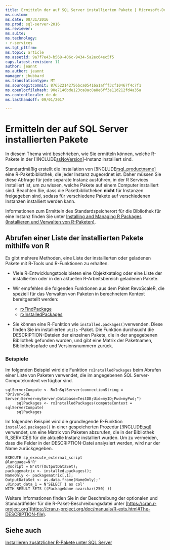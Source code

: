 ```yaml
---
title: Ermitteln der auf SQL Server installierten Pakete | Microsoft-Dokumentation
ms.custom: 
ms.date: 08/31/2016
ms.prod: sql-server-2016
ms.reviewer: 
ms.suite: 
ms.technology:
- r-services
ms.tgt_pltfrm: 
ms.topic: article
ms.assetid: 9a7f7e43-b568-406c-9434-5a2ec64ec5f5
caps.latest.revision: 11
author: jeannt
ms.author: jeannt
manager: jhubbard
ms.translationtype: MT
ms.sourcegitcommit: 876522142756bca05416a1afff3cf10467f4c7f1
ms.openlocfilehash: 90e7146bde123ca8ac8a8e6ff3e11d212fd4a35a
ms.contentlocale: de-de
ms.lasthandoff: 09/01/2017

---
```

# <a name="determine-which-packages-are-installed-on-sql-server"></a>Ermitteln der auf SQL Server installierten Pakete
  In diesem Thema wird beschrieben, wie Sie ermitteln können, welche R-Pakete in der [!INCLUDE[ssNoVersion](../../includes/ssnoversion-md.md)]-Instanz installiert sind.  
  
Standardmäßig erstellt die Installation von [!INCLUDE[rsql_productname](../../includes/rsql-productname-md.md)] eine R-Paketbibliothek, die jeder Instanz zugeordnet ist. Daher müssen Sie diese Abfrage für jede separate Instanz ausführen, in der R Services installiert ist, um zu wissen, welche Pakete auf einem Computer installiert sind. Beachten Sie, dass die Paketbibliotheken **nicht** für Instanzen freigegeben sind, sodass für verschiedene Pakete auf verschiedenen Instanzen installiert werden kann.

Informationen zum Ermitteln des Standardspeicherort für die Bibliothek für eine Instanz finden Sie unter [Installing and Managing R Packages (Installieren und Verwalten von R-Paketen)](../../advanced-analytics/r-services/installing-and-managing-r-packages.md).   
   
 
## <a name="get-a-list-of-installed-packages-using-r"></a>Abrufen einer Liste der installierten Pakete mithilfe von R  
 Es gibt mehrere Methoden, eine Liste der installierten oder geladenen Pakete mit R-Tools und R-Funktionen zu erhalten.  
  
+   Viele R-Entwicklungstools bieten eine Objektkatalog oder eine Liste der installierten oder in den aktuellen R-Arbeitsbereich geladenen Pakete.  

+ Wir empfehlen die folgenden Funktionen aus dem Paket RevoScaleR, die speziell für das Verwalten von Paketen in berechnetem Kontext bereitgestellt werden:
  - [rxFindPackage](https://msdn.microsoft.com/microsoft-r/scaler/packagehelp/rxfindpackage)
  - [rxInstalledPackages](https://msdn.microsoft.com/microsoft-r/scaler/packagehelp/rxinstalledpackages)   
  
+   Sie können eine R-Funktion wie `installed.packages()`verwenden. Diese finden Sie im installierten `utils` -Paket. Die Funktion durchsucht die DESCRIPTION-Dateien der einzelnen Pakete, die in der angegebenen Bibliothek gefunden wurden, und gibt eine Matrix der Paketnamen, Bibliothekspfade und Versionsnummern zurück.  
 
### <a name="examples"></a>Beispiele  
Im folgenden Beispiel wird die Funktion `rxInstalledPackages` beim Abrufen einer Liste von Paketen verwendet, die im angegebenen SQL Server-Computekontext verfügbar sind.

~~~~
sqlServerCompute <- RxInSqlServer(connectionString = 
"Driver=SQL Server;Server=myServer;Database=TestDB;Uid=myID;Pwd=myPwd;")
     sqlPackages <- rxInstalledPackages(computeContext = sqlServerCompute)
     sqlPackages
~~~~

 Im folgenden Beispiel wird die grundlegende R-Funktion `installed.packages()` in einer gespeicherten Prozedur [!INCLUDE[tsql](../../includes/tsql-md.md)] verwendet, um eine Matrix von Paketen abzurufen, die in der Bibliothek R_SERVICES für die aktuelle Instanz installiert wurden. Um zu vermeiden, dass die Felder in der DESCRIPTION-Datei analysiert werden, wird nur der Name zurückgegeben.  
  
```  
EXECUTE sp_execute_external_script  
@language=N'R'  
,@script = N'str(OutputDataSet);  
packagematrix <- installed.packages();  
NameOnly <- packagematrix[,1];  
OutputDataSet <- as.data.frame(NameOnly);'  
,@input_data_1 = N'SELECT 1 as col'  
WITH RESULT SETS ((PackageName nvarchar(250) ))  
```  
  
 Weitere Informationen finden Sie in der Beschreibung der optionalen und Standardfelder für die R-Paket-Beschreibungsdatei unter [https://cran.r-project.org](https://cran.r-project.org/doc/manuals/R-exts.html#The-DESCRIPTION-file).  
  
## <a name="see-also"></a>Siehe auch  
 [Installieren zusätzlicher R-Pakete unter SQL Server](../../advanced-analytics/r-services/install-additional-r-packages-on-sql-server.md)  
  
  


